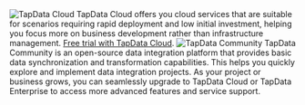 <span class="tooltip">
  <img src="https://img.shields.io/badge/Applicable%20to%EF%BC%9A-TapData%20Cloud-3B47E5" style={{transform:'scale(1.1)'}} alt="TapData Cloud"/>
  <span class="tooltip-content">TapData Cloud offers you cloud services that are suitable for scenarios requiring rapid deployment and low initial investment, helping you focus more on business development rather than infrastructure management. <a href="https://cloud.tapdata.net/console/v3/">Free trial with TapData Cloud</a>.</span>
</span>

<span class="tooltip">
  <img src="https://img.shields.io/badge/%E6%94%AF%E6%8C%81%E7%89%88%E6%9C%AC:%20-TapData%20Community-A8A8B0" style={{transform:'scale(1.1)'}} alt="TapData Community"/>
  <span class="tooltip-content">TapData Community is an open-source data integration platform that provides basic data synchronization and transformation capabilities. This helps you quickly explore and implement data integration projects. As your project or business grows, you can seamlessly upgrade to TapData Cloud or TapData Enterprise to access more advanced features and service support.</span>
</span>